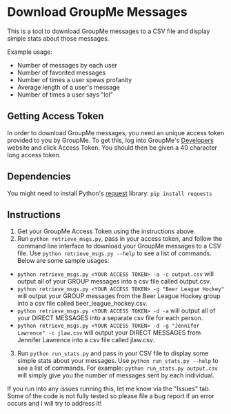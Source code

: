 Download GroupMe Messages
=============

This is a tool to download GroupMe messages to a CSV file and display simple stats about those messages.

Example usage:
- Number of messages by each user
- Number of favorited messages
- Number of times a user spews profanity
- Average length of a user's message
- Number of times a user says "lol"

Getting Access Token
--------------
In order to download GroupMe messages, you need an unique access token provided to you by GroupMe. To get this, log into GroupMe's <a href="https://dev.groupme.com" target="_blank">Developers</a> website and click Access Token. You should then be given a 40 character long access token.

Dependencies
--------------
You might need to install Python's <a href="http://docs.python-requests.org/en/latest/" target="_blank">request</a> library: ```pip install requests```

Instructions
--------------
1. Get your GroupMe Access Token using the instructions above.
2. Run ```python retrieve_msgs.py```, pass in your access token, and follow the command line interface to download your GroupMe messages to a CSV file. Use ```python retrieve_msgs.py --help``` to see a list of commands. Below are some sample usages:
  - ```python retrieve_msgs.py <YOUR ACCESS TOKEN> -a -c output.csv``` will output all of your GROUP messages into a csv file called output.csv.
  - ```python retrieve_msgs.py <YOUR ACCESS TOKEN> -g "Beer League Hockey"``` will output your GROUP messages from the Beer League Hockey group into a csv file called beer_league_hockey.csv.
  - ```python retrieve_msgs.py <YOUR ACCESS TOKEN> -d -a``` will output all of your DIRECT MESSAGES into a separate csv file for each person.
  - ```python retrieve_msgs.py <YOUR ACCESS TOKEN> -d -g "Jennifer Lawrence" -c jlaw.csv``` will output your DIRECT MESSAGES from Jennifer Lawrence into a csv file called jlaw.csv.
3. Run ```python run_stats.py``` and pass in your CSV file to display some simple stats about your messages. Use ```python run_stats.py --help``` to see a list of commands. For example: ```python run_stats.py output.csv``` will simply give you the number of messages sent by each individual.

If you run into any issues running this, let me know via the "Issues" tab. Some of the code is not fully tested so please file a bug report if an error occurs and I will try to address it!